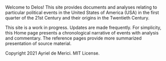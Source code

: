 Welcome to Delos! This site provides documents and analyses relating to particular political events in the United States of America (USA) in the first quarter of the 21st Century and their origins in the Twentieth Century.

This site is a work in progress. Updates are made frequently. For simplicity, this Home page presents a chronological narrative of events with analysis and commentary. The reference pages provide more summarized presentation of source material.

Copyright 2021 Ayriel de Merici. MIT License.
